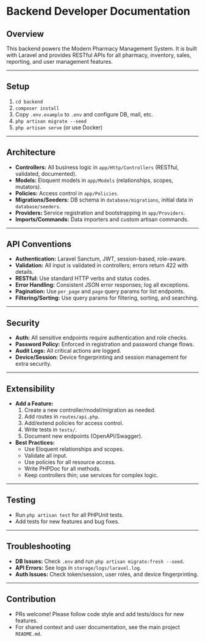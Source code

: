 # Backend Developer Documentation

## Overview
This backend powers the Modern Pharmacy Management System. It is built with Laravel and provides RESTful APIs for all pharmacy, inventory, sales, reporting, and user management features.

---

## Setup
1. `cd backend`
2. `composer install`
3. Copy `.env.example` to `.env` and configure DB, mail, etc.
4. `php artisan migrate --seed`
5. `php artisan serve` (or use Docker)

---

## Architecture
- **Controllers:** All business logic in `app/Http/Controllers` (RESTful, validated, documented).
- **Models:** Eloquent models in `app/Models` (relationships, scopes, mutators).
- **Policies:** Access control in `app/Policies`.
- **Migrations/Seeders:** DB schema in `database/migrations`, initial data in `database/seeders`.
- **Providers:** Service registration and bootstrapping in `app/Providers`.
- **Imports/Commands:** Data importers and custom artisan commands.

---

## API Conventions
- **Authentication:** Laravel Sanctum, JWT, session-based, role-aware.
- **Validation:** All input is validated in controllers; errors return 422 with details.
- **RESTful:** Use standard HTTP verbs and status codes.
- **Error Handling:** Consistent JSON error responses; log all exceptions.
- **Pagination:** Use `per_page` and `page` query params for list endpoints.
- **Filtering/Sorting:** Use query params for filtering, sorting, and searching.

---

## Security
- **Auth:** All sensitive endpoints require authentication and role checks.
- **Password Policy:** Enforced in registration and password change flows.
- **Audit Logs:** All critical actions are logged.
- **Device/Session:** Device fingerprinting and session management for extra security.

---

## Extensibility
- **Add a Feature:**
  1. Create a new controller/model/migration as needed.
  2. Add routes in `routes/api.php`.
  3. Add/extend policies for access control.
  4. Write tests in `tests/`.
  5. Document new endpoints (OpenAPI/Swagger).
- **Best Practices:**
  - Use Eloquent relationships and scopes.
  - Validate all input.
  - Use policies for all resource access.
  - Write PHPDoc for all methods.
  - Keep controllers thin; use services for complex logic.

---

## Testing
- Run `php artisan test` for all PHPUnit tests.
- Add tests for new features and bug fixes.

---

## Troubleshooting
- **DB Issues:** Check `.env` and run `php artisan migrate:fresh --seed`.
- **API Errors:** See logs in `storage/logs/laravel.log`.
- **Auth Issues:** Check token/session, user roles, and device fingerprinting.

---

## Contribution
- PRs welcome! Please follow code style and add tests/docs for new features.
- For shared context and user documentation, see the main project `README.md`.